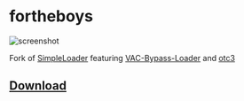 # fortheboys

![screenshot](https://user-images.githubusercontent.com/51123580/120172699-9b3ba580-c203-11eb-8584-368a38619864.png)

Fork of [SimpleLoader](https://github.com/WilsonPublic/SimpleLoader) featuring [VAC-Bypass-Loader](https://github.com/danielkrupinski/VAC-Bypass-Loader) and [otc3](https://mega.nz/file/D8hkVZyR#d_1ft-6_Z1RD0JRH3t-ZIr4auNwG_sP-H-7p7jjR5V8)

## [Download](https://github.com/doonayy/fortheboys/releases/download/v2/SimpleLoader.exe)
